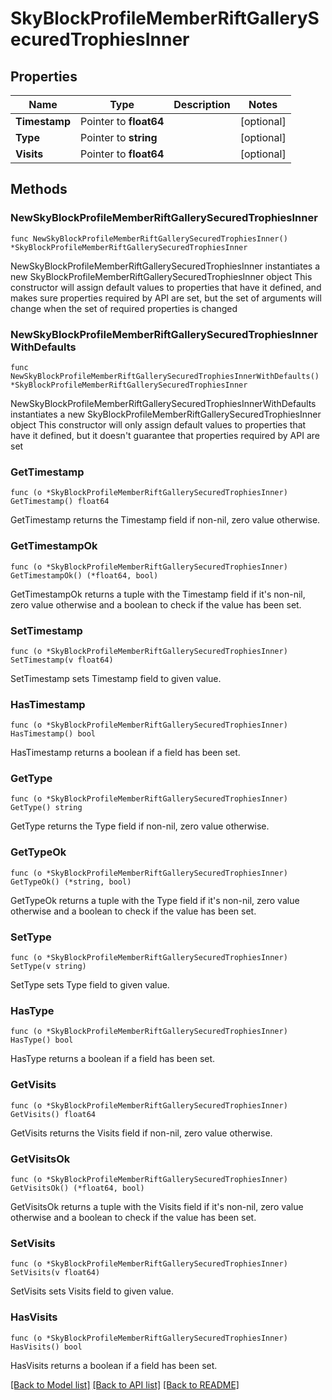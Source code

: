 # SkyBlockProfileMemberRiftGallerySecuredTrophiesInner

## Properties

Name | Type | Description | Notes
------------ | ------------- | ------------- | -------------
**Timestamp** | Pointer to **float64** |  | [optional] 
**Type** | Pointer to **string** |  | [optional] 
**Visits** | Pointer to **float64** |  | [optional] 

## Methods

### NewSkyBlockProfileMemberRiftGallerySecuredTrophiesInner

`func NewSkyBlockProfileMemberRiftGallerySecuredTrophiesInner() *SkyBlockProfileMemberRiftGallerySecuredTrophiesInner`

NewSkyBlockProfileMemberRiftGallerySecuredTrophiesInner instantiates a new SkyBlockProfileMemberRiftGallerySecuredTrophiesInner object
This constructor will assign default values to properties that have it defined,
and makes sure properties required by API are set, but the set of arguments
will change when the set of required properties is changed

### NewSkyBlockProfileMemberRiftGallerySecuredTrophiesInnerWithDefaults

`func NewSkyBlockProfileMemberRiftGallerySecuredTrophiesInnerWithDefaults() *SkyBlockProfileMemberRiftGallerySecuredTrophiesInner`

NewSkyBlockProfileMemberRiftGallerySecuredTrophiesInnerWithDefaults instantiates a new SkyBlockProfileMemberRiftGallerySecuredTrophiesInner object
This constructor will only assign default values to properties that have it defined,
but it doesn't guarantee that properties required by API are set

### GetTimestamp

`func (o *SkyBlockProfileMemberRiftGallerySecuredTrophiesInner) GetTimestamp() float64`

GetTimestamp returns the Timestamp field if non-nil, zero value otherwise.

### GetTimestampOk

`func (o *SkyBlockProfileMemberRiftGallerySecuredTrophiesInner) GetTimestampOk() (*float64, bool)`

GetTimestampOk returns a tuple with the Timestamp field if it's non-nil, zero value otherwise
and a boolean to check if the value has been set.

### SetTimestamp

`func (o *SkyBlockProfileMemberRiftGallerySecuredTrophiesInner) SetTimestamp(v float64)`

SetTimestamp sets Timestamp field to given value.

### HasTimestamp

`func (o *SkyBlockProfileMemberRiftGallerySecuredTrophiesInner) HasTimestamp() bool`

HasTimestamp returns a boolean if a field has been set.

### GetType

`func (o *SkyBlockProfileMemberRiftGallerySecuredTrophiesInner) GetType() string`

GetType returns the Type field if non-nil, zero value otherwise.

### GetTypeOk

`func (o *SkyBlockProfileMemberRiftGallerySecuredTrophiesInner) GetTypeOk() (*string, bool)`

GetTypeOk returns a tuple with the Type field if it's non-nil, zero value otherwise
and a boolean to check if the value has been set.

### SetType

`func (o *SkyBlockProfileMemberRiftGallerySecuredTrophiesInner) SetType(v string)`

SetType sets Type field to given value.

### HasType

`func (o *SkyBlockProfileMemberRiftGallerySecuredTrophiesInner) HasType() bool`

HasType returns a boolean if a field has been set.

### GetVisits

`func (o *SkyBlockProfileMemberRiftGallerySecuredTrophiesInner) GetVisits() float64`

GetVisits returns the Visits field if non-nil, zero value otherwise.

### GetVisitsOk

`func (o *SkyBlockProfileMemberRiftGallerySecuredTrophiesInner) GetVisitsOk() (*float64, bool)`

GetVisitsOk returns a tuple with the Visits field if it's non-nil, zero value otherwise
and a boolean to check if the value has been set.

### SetVisits

`func (o *SkyBlockProfileMemberRiftGallerySecuredTrophiesInner) SetVisits(v float64)`

SetVisits sets Visits field to given value.

### HasVisits

`func (o *SkyBlockProfileMemberRiftGallerySecuredTrophiesInner) HasVisits() bool`

HasVisits returns a boolean if a field has been set.


[[Back to Model list]](../README.md#documentation-for-models) [[Back to API list]](../README.md#documentation-for-api-endpoints) [[Back to README]](../README.md)


